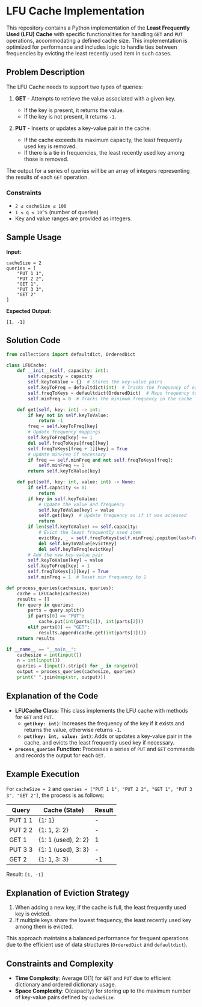 # LFU Cache Implementation

This repository contains a Python implementation of the **Least Frequently Used (LFU) Cache** with specific functionalities for handling `GET` and `PUT` operations, accommodating a defined cache size. This implementation is optimized for performance and includes logic to handle ties between frequencies by evicting the least recently used item in such cases.

## Problem Description

The LFU Cache needs to support two types of queries:

1. **GET** - Attempts to retrieve the value associated with a given key.
   - If the key is present, it returns the value.
   - If the key is not present, it returns `-1`.

2. **PUT** - Inserts or updates a key-value pair in the cache.
   - If the cache exceeds its maximum capacity, the least frequently used key is removed.
   - If there is a tie in frequencies, the least recently used key among those is removed.

The output for a series of queries will be an array of integers representing the results of each `GET` operation.

### Constraints
- `2 ≤ cacheSize ≤ 100`
- `1 ≤ q ≤ 10^5` (number of queries)
- Key and value ranges are provided as integers.

## Sample Usage

**Input:**
```
cacheSize = 2
queries = [
    "PUT 1 1",
    "PUT 2 2",
    "GET 1",
    "PUT 3 3",
    "GET 2"
]
```

**Expected Output:**
```
[1, -1]
```

## Solution Code

```python
from collections import defaultdict, OrderedDict

class LFUCache:
    def __init__(self, capacity: int):
        self.capacity = capacity
        self.keyToValue = {}  # Stores the key-value pairs
        self.keyToFreq = defaultdict(int)  # Tracks the frequency of each key
        self.freqToKeys = defaultdict(OrderedDict)  # Maps frequency to keys in an ordered way
        self.minFreq = 0  # Tracks the minimum frequency in the cache

    def get(self, key: int) -> int:
        if key not in self.keyToValue:
            return -1
        freq = self.keyToFreq[key]
        # Update frequency mappings
        self.keyToFreq[key] += 1
        del self.freqToKeys[freq][key]
        self.freqToKeys[freq + 1][key] = True
        # Update minFreq if necessary
        if freq == self.minFreq and not self.freqToKeys[freq]:
            self.minFreq += 1
        return self.keyToValue[key]

    def put(self, key: int, value: int) -> None:
        if self.capacity <= 0:
            return
        if key in self.keyToValue:
            # Update the value and frequency
            self.keyToValue[key] = value
            self.get(key)  # Update frequency as if it was accessed
            return
        if len(self.keyToValue) >= self.capacity:
            # Evict the least frequently used item
            evictKey, _ = self.freqToKeys[self.minFreq].popitem(last=False)
            del self.keyToValue[evictKey]
            del self.keyToFreq[evictKey]
        # Add the new key-value pair
        self.keyToValue[key] = value
        self.keyToFreq[key] = 1
        self.freqToKeys[1][key] = True
        self.minFreq = 1  # Reset min frequency to 1

def process_queries(cachesize, queries):
    cache = LFUCache(cachesize)
    results = []
    for query in queries:
        parts = query.split()
        if parts[0] == "PUT":
            cache.put(int(parts[1]), int(parts[2]))
        elif parts[0] == "GET":
            results.append(cache.get(int(parts[1])))
    return results

if __name__ == "__main__":
    cachesize = int(input())
    n = int(input())
    queries = [input().strip() for _ in range(n)]
    output = process_queries(cachesize, queries)
    print(" ".join(map(str, output)))
```

## Explanation of the Code

- **LFUCache Class:** This class implements the LFU cache with methods for `GET` and `PUT`.
  - **`get(key: int)`**: Increases the frequency of the key if it exists and returns the value, otherwise returns `-1`.
  - **`put(key: int, value: int)`**: Adds or updates a key-value pair in the cache, and evicts the least frequently used key if necessary.
- **`process_queries` Function:** Processes a series of `PUT` and `GET` commands and records the output for each `GET`.

## Example Execution

For `cacheSize = 2` and `queries = ["PUT 1 1", "PUT 2 2", "GET 1", "PUT 3 3", "GET 2"]`, the process is as follows:

| Query       | Cache (State)         | Result |
|-------------|------------------------|--------|
| PUT 1 1     | {1: 1}                 | -      |
| PUT 2 2     | {1: 1, 2: 2}           | -      |
| GET 1       | {1: 1 (used), 2: 2}    | 1      |
| PUT 3 3     | {1: 1 (used), 3: 3}    | -      |
| GET 2       | {1: 1, 3: 3}           | -1     |

Result: `[1, -1]`

## Explanation of Eviction Strategy

1. When adding a new key, if the cache is full, the least frequently used key is evicted.
2. If multiple keys share the lowest frequency, the least recently used key among them is evicted.

This approach maintains a balanced performance for frequent operations due to the efficient use of data structures (`OrderedDict` and `defaultdict`).

## Constraints and Complexity

- **Time Complexity**: Average O(1) for `GET` and `PUT` due to efficient dictionary and ordered dictionary usage.
- **Space Complexity**: O(capacity) for storing up to the maximum number of key-value pairs defined by `cacheSize`.

